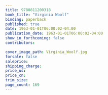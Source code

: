 ```yaml
---
title: 9780811200318
book_title: "Virginia Woolf"
binding: paperback
published: true
date: 1963-01-01T06:00:02-04:00
publication_date: 1963-01-01T06:00:02-04:00
show_in_forthcoming: false
contributors:

cover_image_path: Virginia_Woolf.jpg
forsale: false
saleprice:
shipping_charge:
price_us:
price_cn:
trim_size:
page_count: 169
---
```


